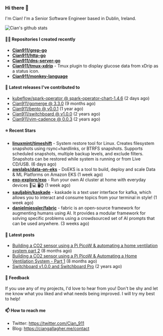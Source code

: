 ### Hi there 👋

I'm Cian! I'm a Senior Software Engineer based in Dublin, Ireland.

![Cian's github stats](https://github-readme-stats.vercel.app/api?username=CIan911&theme=dracula&show_icons=true)

#### 👨‍💻 Repositories I created recently
- **[Cian911/grep-go](https://github.com/Cian911/grep-go)**
- **[Cian911/http-go](https://github.com/Cian911/http-go)**
- **[Cian911/dns-server-go](https://github.com/Cian911/dns-server-go)**
- **[Cian911/tmux-xdrip](https://github.com/Cian911/tmux-xdrip)** - Tmux plugin to display glucose data from xDrip as a status icon.
- **[Cian911/monkey-language](https://github.com/Cian911/monkey-language)**

#### 🚀 Latest releases I've contributed to


- [kubeflow/spark-operator @ spark-operator-chart-1.4.6](https://github.com/kubeflow/spark-operator/releases/tag/spark-operator-chart-1.4.6) (2 days ago)
- [Cian911/gomerge @ 3.3.0](https://github.com/Cian911/gomerge/releases/tag/3.3.0) (9 months ago)
- [Cian911/bento @ v0.0.1](https://github.com/Cian911/bento/releases/tag/v0.0.1) (1 year ago)
- [Cian911/switchboard @ v1.0.0](https://github.com/Cian911/switchboard/releases/tag/v1.0.0) (2 years ago)
- [Cian911/vim-cadence @ 0.0.3](https://github.com/Cian911/vim-cadence/releases/tag/0.0.3) (2 years ago)

#### ⭐ Recent Stars


- **[linuxmint/timeshift](https://github.com/linuxmint/timeshift)** - System restore tool for Linux. Creates filesystem snapshots using rsync&#43;hardlinks, or BTRFS snapshots. Supports scheduled snapshots, multiple backup levels, and exclude filters. Snapshots can be restored while system is running or from Live CD/USB. (6 days ago)
- **[awslabs/data-on-eks](https://github.com/awslabs/data-on-eks)** - DoEKS is a tool to build, deploy and scale Data &amp; ML Platforms on Amazon EKS (1 week ago)
- **[exo-explore/exo](https://github.com/exo-explore/exo)** - Run your own AI cluster at home with everyday devices 📱💻 🖥️⌚ (1 week ago)
- **[sauljabin/kaskade](https://github.com/sauljabin/kaskade)** - kaskade is a text user interface for kafka, which allows you to interact and consume topics from your terminal in style! (1 week ago)
- **[danielmiessler/fabric](https://github.com/danielmiessler/fabric)** - fabric is an open-source framework for augmenting humans using AI. It provides a modular framework for solving specific problems using a crowdsourced set of AI prompts that can be used anywhere. (3 weeks ago)

#### 📄 Latest posts
- [Building a CO2 sensor using a Pi PicoW &amp; automating a home ventilation system part 2](https://ciangallagher.me/2023/11/27/Co2-sensor-using-tiny-go-part-2/) (8 months ago)
- [Building a CO2 sensor using a Pi PicoW &amp; Automating a Home Ventilation System - Part 1](https://ciangallagher.me/2023/11/04/custom-co2-sensor-using-using-pi-picow/) (8 months ago)
- [Switchboard v1.0.0 and Switchboard Pro](https://ciangallagher.me/2022/09/17/Switchboard-v1-and-pro/) (2 years ago)

#### 💬 Feedback

If you use any of my projects, I'd love to hear from you! Don't be shy and let me know what you liked
and what needs being improved. I will try my best to help!

#### 📫 How to reach me

- Twitter: https://twitter.com/Cian_911
- Blog: https://ciangallagher.me/contact
